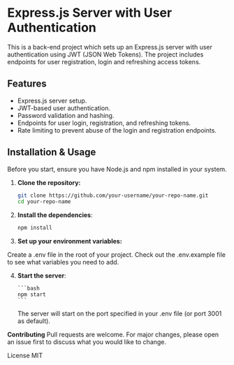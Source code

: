 # Express.js Server with User Authentication

This is a back-end project which sets up an Express.js server with user authentication using JWT (JSON Web Tokens). The project includes endpoints for user registration, login and refreshing access tokens.

## Features

- Express.js server setup.
- JWT-based user authentication.
- Password validation and hashing.
- Endpoints for user login, registration, and refreshing tokens.
- Rate limiting to prevent abuse of the login and registration endpoints.

## Installation & Usage

Before you start, ensure you have Node.js and npm installed in your system.

1. **Clone the repository:**

   ```bash
   git clone https://github.com/your-username/your-repo-name.git
   cd your-repo-name
   ```

2. **Install the dependencies**:

   ```bash
   npm install
   ```

3. **Set up your environment variables:**

Create a .env file in the root of your project. Check out the .env.example file to see what variables you need to add.

4.  **Start the server**:

        ```bash
        npm start
        ```

    The server will start on the port specified in your .env file (or port 3001 as default).

**Contributing**
Pull requests are welcome. For major changes, please open an issue first to discuss what you would like to change.

License
MIT
